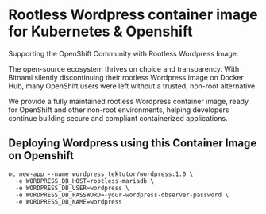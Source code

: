 # Rootless Wordpress container image for Kubernetes & Openshift

Supporting the OpenShift Community with Rootless Wordpress Image.

The open-source ecosystem thrives on choice and transparency. With Bitnami silently discontinuing their rootless Wordpress image on Docker Hub, many OpenShift users were left without a trusted, non-root alternative.

We provide a fully maintained rootless Wordpress container image, ready for OpenShift and other non-root environments, helping developers continue building secure and compliant containerized applications.

## Deploying Wordpress using this Container Image on Openshift
```
oc new-app --name wordpress tektutor/wordpress:1.0 \
  -e WORDPRESS_DB_HOST=rootless-mariadb \
  -e WORDPRESS_DB_USER=wordpress \
  -e WORDPRESS_DB_PASSWORD=-your-wordpress-dbserver-password \
  -e WORDPRESS_DB_NAME=wordpress
```
